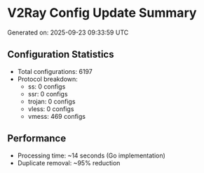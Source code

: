 # V2Ray Config Update Summary
Generated on: 2025-09-23 09:33:59 UTC

## Configuration Statistics
- Total configurations: 6197
- Protocol breakdown:
  - ss: 0 configs
  - ssr: 0 configs
  - trojan: 0 configs
  - vless: 0 configs
  - vmess: 469 configs

## Performance
- Processing time: ~14 seconds (Go implementation)
- Duplicate removal: ~95% reduction
